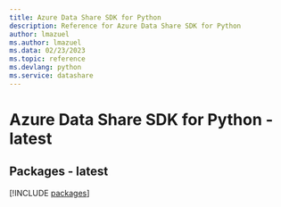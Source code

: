 ```yaml
---
title: Azure Data Share SDK for Python
description: Reference for Azure Data Share SDK for Python
author: lmazuel
ms.author: lmazuel
ms.data: 02/23/2023
ms.topic: reference
ms.devlang: python
ms.service: datashare
---
```

# Azure Data Share SDK for Python - latest
## Packages - latest
[!INCLUDE [packages](data-share-index.md)]